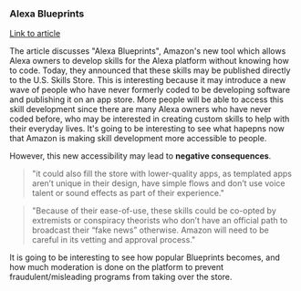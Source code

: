 ### Alexa Blueprints
 
[Link to article](https://techcrunch.com/2019/02/13/amazon-opens-its-us-alexa-skill-store-to-non-developers/)

The article discusses "Alexa Blueprints", Amazon's new tool which allows Alexa owners to develop skills for the Alexa platform without knowing how to code. Today, they announced that these skills may be published directly to the U.S. Skills Store. This is interesting because it may introduce a new wave of people who have never formerly coded to be developing software and publishing it on an app store. More people will be able to access this skill development since there are many Alexa owners who have never coded before, who may be interested in creating custom skills to help with their everyday lives. It's going to be interesting to see what hapepns now that Amazon is making skill development more accessible to people.

However, this new accessibility may lead to **negative consequences**.
 
> "it could also fill the store with lower-quality apps, as templated apps aren’t unique in their design, have simple flows and don’t use voice talent or sound effects as part of their experience."
 
> "Because of their ease-of-use, these skills could be co-opted by extremists or conspiracy theorists who don’t have an official path to broadcast their “fake news” otherwise. Amazon will need to be careful in its vetting and approval process."

It is going to be interesting to see how popular Blueprints becomes, and how much moderation is done on the platform to prevent fraudulent/misleading programs from taking over the store.
